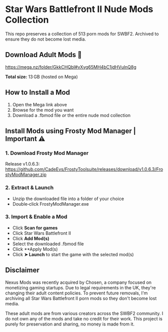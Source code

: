 # Star Wars Battlefront II Nude Mods Collection
This repo preserves a collection of 513 porn mods for SWBF2. Archived to ensure they do not become lost media. 

## Download Adult Mods 🔞
https://mega.nz/folder/GkkCHQbI#vXvg65MH4bC1jdHVulnQ8g

**Total size:** 13 GB (hosted on Mega)

## How to Install a Mod
1. Open the Mega link above  
2. Browse for the mod you want  
3. Download a .fbmod file *or* the entire nude mod collection

## Install Mods using Frosty Mod Manager | Important ⚠️

### 1. Download Frosty Mod Manager
Release v1.0.6.3:  
https://github.com/CadeEvs/FrostyToolsuite/releases/download/v1.0.6.3/FrostyModManager.zip

### 2. Extract & Launch
- Unzip the downloaded file into a folder of your choice  
- Double‑click FrostyModManager.exe

### 3. Import & Enable a Mod
- Click **Scan for games**
- Click Star Wars Battlefront II
- Click **Add Mod(s)**  
- Select the downloaded .fbmod file
- Click **Apply Mod(s)
- Click **➤ Launch** to start the game with the selected mod(s)

## Disclaimer
Nexus Mods was recently acquired by Chosen, a company focused on monetizing gaming startups.
Due to legal requirements in the UK, they're changing their adult content policies.
To prevent future removals, I'm archiving all Star Wars Battlefront II porn mods so they don't become lost media.

These adult mods are from various creators across the SWBF2 community.
I do not own any of the mods and take no credit for their work.
This project is purely for preservation and sharing, no money is made from it.
